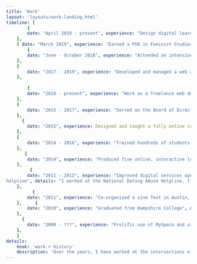 ```yaml
---
title: 'Work'
layout: 'layouts/work-landing.html'
timeline: [
        {
        date: "April 2019 - present", experience: "Design digital learning experiences", details: "I support faculty in building accessible learning environments that foster creative, critical thinking. I utilize instructional design principles such as backwards design, while also encouraging instructors to give students space for experimental learning. Some of the things I do include: produce videos and voice narration, create storyboards, write scripts, draft assignments, teach faculty about online learning, develop user interfaces, spin up virtual machines, produce eBooks, create animations, and conduct user research.", link: ""
    },
    { date: "March 2019", experience: "Earned a PhD in Feminist Studies", details: 'My dissertation explored how marginalized populations navigate through systems which implicitly and explicitly exclude them. I investigated how people feel when they are tasked with navigating through digital environments that are not built for them and considered the larger consequences of exclusionary and unethical information regimes.', link: "https://conservancy.umn.edu/handle/11299/202920"},
        {
        date: "June - October 2018", experience: "Attended an intensive full-stack software engineering bootcamp", details: "Wanting to sharpen and deepen my web development skills, I enrolled in Prime Digital Academy. This was one of the best decisions of my life. I worked on teams of other developers on real-world projects, spent long days and nights holed up learning React, Node, SQL, and MongoDB.", link: "https://primeacademy.io/"
    },
    {
        date: "2017 - 2019", experience: "Developed and managed a web archive for MN Youth Story Squad", details: "MN Youth Story Squad partners with middle schools in the Twin Cities - teaching students how to create multimedia storytelling projects about their lived experiences. The group works primarily with students of color. As the project's web developer and asset manager, I catalogued, archived, and showcased youth-produced video projects across three platforms.", link: "https://www.youthstorysquad.org/"
    },
    
        {
        date: "2016 - present", experience: "Work as a freelance web developer", details: "I build projects for small businesses and academics, highlighting research and creative projects.", link: ""
    },
    {
        date: "2015 - 2017", experience: "Served on the Board of Directors for RAD Remedy", details: "RAD Remedy is a healthcare organgization that seeks to connect trans, gender non-conforming, intersex, and queer people to safe and affirming healthcare. Born out of Trans*H4ck, RAD Remedy's core product is a community-sourced database of trans-friendly healthcare providers.", link: "http://radremedy.org/"
    },
      {
        date: "2015", experience: Designed and taught a fully online course on trans health, details: "In order to develop this course, I interviewed healthcare providers at an LGBTQ community health clinic. Students engaged with critical and clinical texts and worked on collaborative projects.", link: ""
    },
    {
        date: "2014 - 2016", experience: "Trained hundreds of students to create digital stories and interactive maps", details: "As the Digital Humanities Learning Coordinator, I worked with faculty to integrate multimedia research projects in their undergraduate courses. I helped faculty design assignments and trained students to create storyboards, record and edit audio, create videos in iMovie, source copyright free media, work with ArcGIS maps, and tell important stories with digital media.", link: "https://cla.umn.edu/gwss/research/digital-humanities-social-justice/docu-videos-digital-stories"
    },
       {
        date: "2014", experience: "Produced five online, interactive lessons on keywords in feminist studies", details: "Each lesson was built using Articulate Storyline. I developed the storyboards, gathered copyright free media, wrote and recorded voiceovers, and developed assessments. They cover topics such as Empire, The Gaze, Gender, Intersectionality, and Whiteness.", link: "https://cla.umn.edu/gwss/research/digital-humanities-social-justice/gwss-feminist-modules"
    },
         {
        date: "2011 - 2012", experience: "Improved digital services operations on a 24/7 dating abuse crisis
helpline", details: "I worked at the National Dating Abuse Helpline, first as a front-line worker and then as a supervisor. During this time, I researched best practices for developing rapport online with young callers and resources for supporting LGBTQ people experiencing relationship violence.", link: "https://www.loveisrespect.org/"
    }, 
          {
        date: "2011", experience: "Co-organized a zine fest in Austin, TX", details: "Austin Zine Fest was a celebration of D.I.Y., radical print. This two-day event that created space to explore the possibility of social change through the creation and distribution of underground media.", link: "https://atxzinefest.wordpress.com/featuring/"
    },     {
        date: "2010", experience: "Graduated from Hampshire College", details: "Rang the Div Free bell!", link: "https://www.hampshire.edu/"
    }, 
      {
        date: "2000 - ???", experience: "Prolific use of MySpace and xanga", details: "Spending my youth creating my own space on the web, listening to emo music, and writing poetry.", link: "https://www.deadjournal.com/"
    }, 
    ]
details: 
    hook: 'work + history'
    description: 'Over the years, I have worked at the intersections of technology, design, research, and education, with an emphasis on social justice and equity.'
---
```


